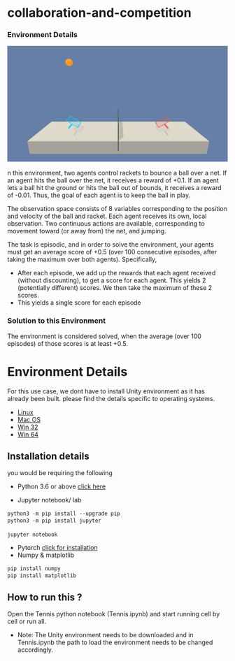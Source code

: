 # collaboration-and-competition
### Environment Details

![Tennis](https://github.com/karthikrajkumar/collaboration-and-competition/blob/master/images/tennis.png)

n this environment, two agents control rackets to bounce a ball over a net. If an agent hits the ball over the net, it receives a reward of +0.1. If an agent lets a ball hit the ground or hits the ball out of bounds, it receives a reward of -0.01. Thus, the goal of each agent is to keep the ball in play.

The observation space consists of 8 variables corresponding to the position and velocity of the ball and racket. Each agent receives its own, local observation. Two continuous actions are available, corresponding to movement toward (or away from) the net, and jumping.

The task is episodic, and in order to solve the environment, your agents must get an average score of +0.5 (over 100 consecutive episodes, after taking the maximum over both agents). Specifically,

* After each episode, we add up the rewards that each agent received (without discounting), to get a score for each agent. This yields 2 (potentially different) scores. We then take the maximum of these 2 scores.
* This yields a single score for each episode

### Solution to this Environment
The environment is considered solved, when the average (over 100 episodes) of those scores is at least +0.5.

# Environment Details
For this use case, we dont have to install Unity environment as it has already been built. please find the details specific to operating systems.

*    [Linux](https://s3-us-west-1.amazonaws.com/udacity-drlnd/P3/Tennis/Tennis_Linux.zip)
*    [Mac OS](https://s3-us-west-1.amazonaws.com/udacity-drlnd/P3/Tennis/Tennis.app.zip)
*    [Win 32](https://s3-us-west-1.amazonaws.com/udacity-drlnd/P3/Tennis/Tennis_Windows_x86.zip)
*    [Win 64](https://s3-us-west-1.amazonaws.com/udacity-drlnd/P3/Tennis/Tennis_Windows_x86_64.zip)

## Installation details
you would be requiring the following
*    Python 3.6 or above [click here](https://www.python.org/downloads/)
    
*    Jupyter notebook/ lab

    python3 -m pip install --upgrade pip
    python3 -m pip install jupyter
    
    jupyter notebook
    
*    Pytorch [click for installation](https://pytorch.org/)
*    Numpy & matplotlib
     
    pip install numpy
    pip install matplotlib
    
## How to run this ?
Open the Tennis python notebook (Tennis.ipynb) and start running cell by cell or run all.
*    Note: The Unity environment needs to be downloaded and in Tennis.ipynb the path to load the environment needs to be changed accordingly.
